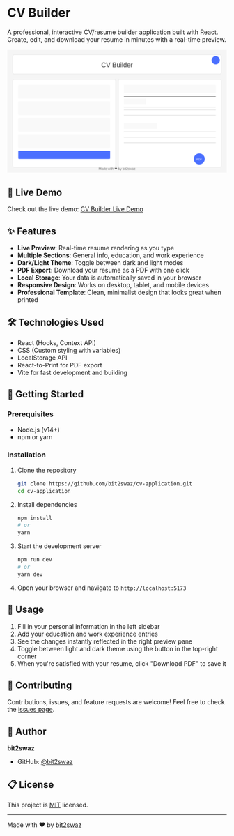 # CV Builder

A professional, interactive CV/resume builder application built with React. Create, edit, and download your resume in minutes with a real-time preview.

![CV Builder Screenshot](public/images/placeholder-screenshot.svg)

## 🌟 Live Demo

Check out the live demo: [CV Builder Live Demo](https://your-live-demo-url-here.com)

## ✨ Features

- **Live Preview**: Real-time resume rendering as you type
- **Multiple Sections**: General info, education, and work experience
- **Dark/Light Theme**: Toggle between dark and light modes
- **PDF Export**: Download your resume as a PDF with one click
- **Local Storage**: Your data is automatically saved in your browser
- **Responsive Design**: Works on desktop, tablet, and mobile devices
- **Professional Template**: Clean, minimalist design that looks great when printed

## 🛠️ Technologies Used

- React (Hooks, Context API)
- CSS (Custom styling with variables)
- LocalStorage API
- React-to-Print for PDF export
- Vite for fast development and building

## 🚀 Getting Started

### Prerequisites

- Node.js (v14+)
- npm or yarn

### Installation

1. Clone the repository
   ```bash
   git clone https://github.com/bit2swaz/cv-application.git
   cd cv-application
   ```

2. Install dependencies
   ```bash
   npm install
   # or
   yarn
   ```

3. Start the development server
   ```bash
   npm run dev
   # or
   yarn dev
   ```

4. Open your browser and navigate to `http://localhost:5173`

## 📝 Usage

1. Fill in your personal information in the left sidebar
2. Add your education and work experience entries
3. See the changes instantly reflected in the right preview pane
4. Toggle between light and dark theme using the button in the top-right corner
5. When you're satisfied with your resume, click "Download PDF" to save it

## 🤝 Contributing

Contributions, issues, and feature requests are welcome! Feel free to check the [issues page](https://github.com/bit2swaz/cv-application/issues).

## 👤 Author

**bit2swaz**

- GitHub: [@bit2swaz](https://github.com/bit2swaz)

## 📋 License

This project is [MIT](LICENSE) licensed.

---

Made with ❤️ by [bit2swaz](https://github.com/bit2swaz)
